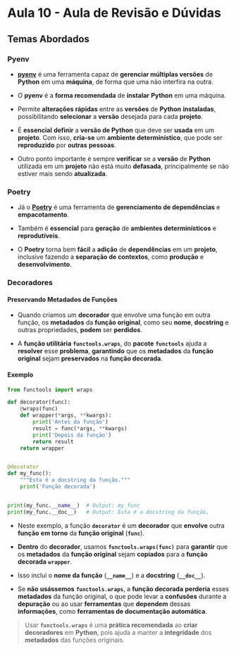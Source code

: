 # Aula 10 - Aula de Revisão e Dúvidas

## Temas Abordados


### Pyenv

- [**pyenv**](https://github.com/pyenv/pyenv) é uma ferramenta capaz de **gerenciar múltiplas versões** de **Python** em uma **máquina**, de forma que uma não interfira na outra.

- O **pyenv** é a **forma recomendada** de **instalar** **Python** em uma máquina.

- Permite **alterações rápidas** entre as **versões** de **Python** **instaladas**, possibilitando **selecionar** a **versão** desejada para cada **projeto**.

- É **essencial** **definir** a **versão de Python** que deve ser **usada** em um **projeto**. Com isso, **cria-se** um **ambiente determinístico**, que pode ser **reproduzido** por **outras** **pessoas**.

- Outro ponto importante é sempre **verificar** se a **versão** de **Python** utilizada em um **projeto** não está muito **defasada**, principalmente se não estiver mais sendo **atualizada**.


### Poetry

- Já o [**Poetry**](https://python-poetry.org/) é uma ferramenta de **gerenciamento de dependências** e **empacotamento**.

- Também é **essencial** para **geração** de **ambientes determinísticos** e **reprodutíveis**.

- O **Poetry** torna bem **fácil** a **adição** de **dependências** em um **projeto**, inclusive fazendo a **separação de contextos**, como **produção** e **desenvolvimento**.


### Decoradores

#### Preservando Metadados de Funções

- Quando criamos um **decorador** que envolve uma função em outra função, os **metadados** da **função original**, como seu **nome**, **docstring** e outras propriedades, **podem** ser **perdidos**.

- A **função utilitária** **`functools.wraps`**, do **pacote** **`functools`** ajuda a **resolver** esse **problema**, **garantindo** que os **metadados** da **função original** sejam **preservados** na **função decorada**.


#### Exemplo

```python
from functools import wraps

def decorator(func):
    @wraps(func)
    def wrapper(*args, **kwargs):
        print('Antes da função')
        result = func(*args, **kwargs)
        print('Depois da função')
        return result
    return wrapper


@decorator
def my_func():
    """Esta é a docstring da função."""
    print('Função decorada')


print(my_func.__name__)  # Output: my_func
print(my_func.__doc__)   # Output: Esta é a docstring da função.
```


- Neste exemplo, a função **`decorator`** é um **decorador** que **envolve** outra **função** **em torno** da **função original** (**`func`**).

- **Dentro** do **decorador**, usamos **`functools.wraps(func)`** para **garantir** que os **metadados** da **função original** sejam **copiados** para a **função decorada** **`wrapper`**.

- Isso inclui o **nome da função** (**`__name__`**) e a **docstring** (**`__doc__`**).

- Se **não** **usássemos** **`functools.wraps`**, a **função decorada** **perderia** esses **metadados** da função original, o que pode levar a **confusões** durante a **depuração** ou ao usar **ferramentas** que **dependem** dessas **informações**, como **ferramentas de documentação automática**.

> Usar **`functools.wraps`** é uma **prática recomendada** ao **criar** **decoradores** em **Python**, pois ajuda a manter a **integridade** dos **metadados** das funções originais.
